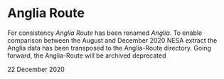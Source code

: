 # Anglia Route

For consistency *Anglia Route* has been renamed *Anglia*. To enable comparison between the August and December 2020 NESA extract the Anglia data has been transposed to the Anglia-Route directory. Going forward, the Anglia-Route will be archived deprecated

22 December 2020